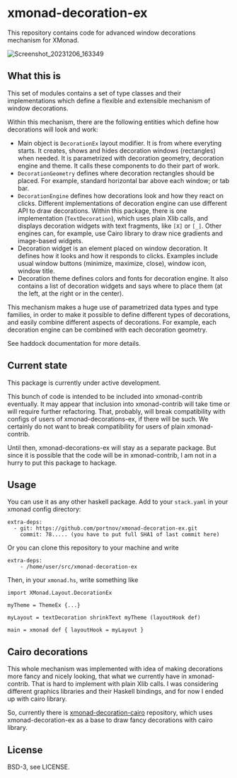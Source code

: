# xmonad-decoration-ex

This repository contains code for advanced window decorations mechanism for XMonad.

![Screenshot_20231206_163349](https://github.com/portnov/xmonad-decoration-ex/assets/284644/98437e3c-5d4e-467d-a667-1c7092038ebe)

## What this is

This set of modules contains a set of type classes and their implementations
which define a flexible and extensible mechanism of window decorations.

Within this mechanism, there are the following entities which define
how decorations will look and work:

* Main object is `DecorationEx` layout modifier. It is from where everyting
  starts. It creates, shows and hides decoration windows (rectangles) when
  needed. It is parametrized with decoration geometry, decoration engine and
  theme. It calls these components to do their part of work.
* `DecorationGeometry` defines where decoration rectangles should be placed.
  For example, standard horizontal bar above each window; or tab bar.
* `DecorationEngine` defines how decorations look and how they react on clicks.
  Different implementations of decoration engine can use different API
  to draw decorations. Within this package, there is one implementation 
  (`TextDecoration`), which uses plain Xlib calls, and displays decoration
  widgets with text fragments, like `[X]` or `[_]`. Other engines can, for
  example, use Cairo library to draw nice gradients and image-based widgets.
* Decoration widget is an element placed on window decoration. It defines how
  it looks and how it responds to clicks. Examples include usual window 
  buttons (minimize, maximize, close), window icon, window title.
* Decoration theme defines colors and fonts for decoration engine. It also
  contains a list of decoration widgets and says where to place them (at the
  left, at the right or in the center).

This mechanism makes a huge use of parametrized data types and type families,
in order to make it possible to define different types of decorations, and
easily combine different aspects of decorations. For example, each decoration
engine can be combined with each decoration geometry.

See haddock documentation for more details.

## Current state

This package is currently under active development.

This bunch of code is intended to be included into xmonad-contrib eventually.
It may appear that inclusion into xmonad-contrib will take time or will require
further refactoring. That, probably, will break compatibility with configs of
users of xmonad-decorations-ex, if there will be such. We certainly do not want
to break compatibility for users of plain xmonad-contrib.

Until then, xmonad-decorations-ex will stay as a separate package. But since it
is possible that the code will be in xmonad-contrib, I am not in a hurry to put
this package to hackage.

## Usage

You can use it as any other haskell package. Add to your `stack.yaml` in your
xmonad config directory:

```
extra-deps:
  - git: https://github.com/portnov/xmonad-decoration-ex.git
    commit: 78..... (you have to put full SHA1 of last commit here)
```

Or you can clone this repository to your machine and write

```
extra-deps:
    - /home/user/src/xmonad-decoration-ex
```

Then, in your `xmonad.hs`, write something like

```
import XMonad.Layout.DecorationEx

myTheme = ThemeEx {...}

myLayout = textDecoration shrinkText myTheme (layoutHook def)

main = xmonad def { layoutHook = myLayout }
```

## Cairo decorations 

This whole mechanism was implemented with idea of making decorations more fancy
and nicely looking, that what we currently have in xmonad-contrib. That is hard
to implement with plain Xlib calls. I was considering different graphics
libraries and their Haskell bindings, and for now I ended up with cairo
library.

So, currently there is
[xmonad-decoration-cairo](https://github.com/portnov/xmonad-decoration-cairo)
repository, which uses xmonad-decoration-ex as a base to draw fancy decorations
with cairo library.

## License

BSD-3, see LICENSE.

